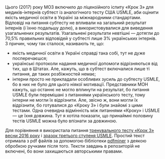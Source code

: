 Цього (2017) року МОЗ включило до ліцензійного іспиту «Крок 3» для медиків-інтернів субтест із аналогічного тесту США USMLE, аби оцінити якість медичної освіти в Україні за міжнародними стандартами. Відповіді на питання субтесту не впливали на загальний результат інтернів (і їхню подальшу долю), а використовувалися для виведення узагальнених результатів. Узагальнені результати невтішні — дотягли до 70,5% правильних відповідей у субтесті лише 3% українських інтернів. З причин, чому так сталося, називають те, що:
* якість медичної освіти в Україні справді така собі, тут не дуже посперечаєшся;
* українські протоколи надання медичної допомоги відрізняються від тих, що в Штатах. Але, кажуть, що в субтест включалися лише ті питання, де таких розбіжностей немає;
* інтерни просто не прикладали особливих зусиль до субтесту USMLE, бо в них не було для цього ніякої мотивації. Представники МОН кажуть, що останнє не могло вплинути на результат, бо питання USMLE були перемішані з питаннями українського тесту, тому інтерни не могли їх відрізнити. Але, звісно ж, вони могли їх відрізнити, бо готувалися до «Кроку 3» і були знайомі з цими тестами. Одна очевидна відмінність між питаннями «Кроку» і USMLE — це їхня довжина. Тут я хотіла показати, що принаймні половину тестів USMLE можна було впізнати за довжиною.

Для порівняння я використала питання [тренувального тесту «Крок 3» весни 2016 року](http://testcentr.org.ua/index.php/menu-mle/ims/%D0%BA%D1%80%D0%BE%D0%BA-3.html) і [зразок третього ступеня USMLE](http://www.usmle.org/pdfs/step-3/2016Step3_Sample_Items.pdf). Простий текст отримала з pdf файлів за допомогою бібліотеки [pdfminer](https://github.com/pdfminer/pdfminer.six) з деякою обробкою ручками після того. Тексти завдань в репозиторій не включені, бо вони захищаються авторськими правами.
